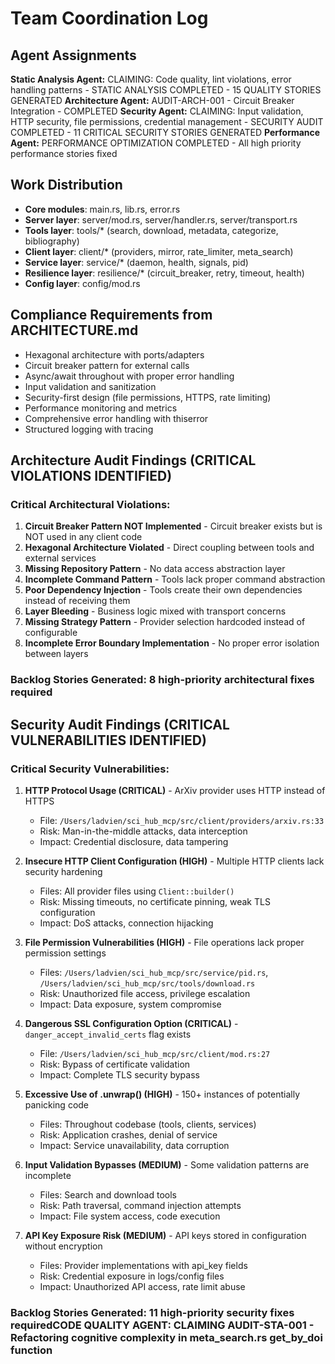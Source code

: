 # Team Coordination Log

## Agent Assignments

**Static Analysis Agent:** CLAIMING: Code quality, lint violations, error handling patterns - STATIC ANALYSIS COMPLETED - 15 QUALITY STORIES GENERATED
**Architecture Agent:** AUDIT-ARCH-001 - Circuit Breaker Integration - COMPLETED
**Security Agent:** CLAIMING: Input validation, HTTP security, file permissions, credential management - SECURITY AUDIT COMPLETED - 11 CRITICAL SECURITY STORIES GENERATED
**Performance Agent:** PERFORMANCE OPTIMIZATION COMPLETED - All high priority performance stories fixed

## Work Distribution
- **Core modules**: main.rs, lib.rs, error.rs
- **Server layer**: server/mod.rs, server/handler.rs, server/transport.rs
- **Tools layer**: tools/* (search, download, metadata, categorize, bibliography)
- **Client layer**: client/* (providers, mirror, rate_limiter, meta_search)
- **Service layer**: service/* (daemon, health, signals, pid)
- **Resilience layer**: resilience/* (circuit_breaker, retry, timeout, health)
- **Config layer**: config/mod.rs

## Compliance Requirements from ARCHITECTURE.md
- Hexagonal architecture with ports/adapters
- Circuit breaker pattern for external calls
- Async/await throughout with proper error handling
- Input validation and sanitization
- Security-first design (file permissions, HTTPS, rate limiting)
- Performance monitoring and metrics
- Comprehensive error handling with thiserror
- Structured logging with tracing

## Architecture Audit Findings (CRITICAL VIOLATIONS IDENTIFIED)

### Critical Architectural Violations:
1. **Circuit Breaker Pattern NOT Implemented** - Circuit breaker exists but is NOT used in any client code
2. **Hexagonal Architecture Violated** - Direct coupling between tools and external services
3. **Missing Repository Pattern** - No data access abstraction layer
4. **Incomplete Command Pattern** - Tools lack proper command abstraction
5. **Poor Dependency Injection** - Tools create their own dependencies instead of receiving them
6. **Layer Bleeding** - Business logic mixed with transport concerns
7. **Missing Strategy Pattern** - Provider selection hardcoded instead of configurable
8. **Incomplete Error Boundary Implementation** - No proper error isolation between layers

### Backlog Stories Generated: 8 high-priority architectural fixes required

## Security Audit Findings (CRITICAL VULNERABILITIES IDENTIFIED)

### Critical Security Vulnerabilities:

1. **HTTP Protocol Usage (CRITICAL)** - ArXiv provider uses HTTP instead of HTTPS
   - File: `/Users/ladvien/sci_hub_mcp/src/client/providers/arxiv.rs:33`
   - Risk: Man-in-the-middle attacks, data interception
   - Impact: Credential disclosure, data tampering

2. **Insecure HTTP Client Configuration (HIGH)** - Multiple HTTP clients lack security hardening
   - Files: All provider files using `Client::builder()`
   - Risk: Missing timeouts, no certificate pinning, weak TLS configuration
   - Impact: DoS attacks, connection hijacking

3. **File Permission Vulnerabilities (HIGH)** - File operations lack proper permission settings
   - Files: `/Users/ladvien/sci_hub_mcp/src/service/pid.rs`, `/Users/ladvien/sci_hub_mcp/src/tools/download.rs`
   - Risk: Unauthorized file access, privilege escalation
   - Impact: Data exposure, system compromise

4. **Dangerous SSL Configuration Option (CRITICAL)** - `danger_accept_invalid_certs` flag exists
   - File: `/Users/ladvien/sci_hub_mcp/src/client/mod.rs:27`
   - Risk: Bypass of certificate validation
   - Impact: Complete TLS security bypass

5. **Excessive Use of .unwrap() (HIGH)** - 150+ instances of potentially panicking code
   - Files: Throughout codebase (tools, clients, services)
   - Risk: Application crashes, denial of service
   - Impact: Service unavailability, data corruption

6. **Input Validation Bypasses (MEDIUM)** - Some validation patterns are incomplete
   - Files: Search and download tools
   - Risk: Path traversal, command injection attempts
   - Impact: File system access, code execution

7. **API Key Exposure Risk (MEDIUM)** - API keys stored in configuration without encryption
   - Files: Provider implementations with api_key fields
   - Risk: Credential exposure in logs/config files
   - Impact: Unauthorized API access, rate limit abuse

### Backlog Stories Generated: 11 high-priority security fixes required**CODE QUALITY AGENT:** CLAIMING AUDIT-STA-001 - Refactoring cognitive complexity in meta_search.rs get_by_doi function
